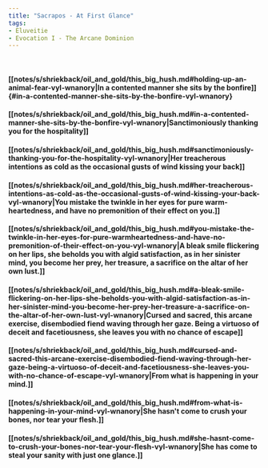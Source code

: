 ```yaml
---
title: "Sacrapos - At First Glance"
tags:
- Eluveitie
- Evocation I - The Arcane Dominion
---
```

&nbsp;
#### [[notes/s/shriekback/oil_and_gold/this_big_hush.md#holding-up-an-animal-fear-vyl-wnanory|In a contented manner she sits by the bonfire]] {#in-a-contented-manner-she-sits-by-the-bonfire-vyl-wnanory}
#### [[notes/s/shriekback/oil_and_gold/this_big_hush.md#in-a-contented-manner-she-sits-by-the-bonfire-vyl-wnanory|Sanctimoniously thanking you for the hospitality]]
#### [[notes/s/shriekback/oil_and_gold/this_big_hush.md#sanctimoniously-thanking-you-for-the-hospitality-vyl-wnanory|Her treacherous intentions as cold as the occasional gusts of wind kissing your back]]
#### [[notes/s/shriekback/oil_and_gold/this_big_hush.md#her-treacherous-intentions-as-cold-as-the-occasional-gusts-of-wind-kissing-your-back-vyl-wnanory|You mistake the twinkle in her eyes for pure warm-heartedness, and have no premonition of their effect on you.]]
#### [[notes/s/shriekback/oil_and_gold/this_big_hush.md#you-mistake-the-twinkle-in-her-eyes-for-pure-warmheartedness-and-have-no-premonition-of-their-effect-on-you-vyl-wnanory|A bleak smile flickering on her lips, she beholds you with algid satisfaction, as in her sinister mind, you become her prey, her treasure, a sacrifice on the altar of her own lust.]]
#### [[notes/s/shriekback/oil_and_gold/this_big_hush.md#a-bleak-smile-flickering-on-her-lips-she-beholds-you-with-algid-satisfaction-as-in-her-sinister-mind-you-become-her-prey-her-treasure-a-sacrifice-on-the-altar-of-her-own-lust-vyl-wnanory|Cursed and sacred, this arcane exercise, disembodied fiend waving through her gaze. Being a virtuoso of deceit and facetiousness, she leaves you with no chance of escape]]
#### [[notes/s/shriekback/oil_and_gold/this_big_hush.md#cursed-and-sacred-this-arcane-exercise-disembodied-fiend-waving-through-her-gaze-being-a-virtuoso-of-deceit-and-facetiousness-she-leaves-you-with-no-chance-of-escape-vyl-wnanory|From what is happening in your mind.]]
#### [[notes/s/shriekback/oil_and_gold/this_big_hush.md#from-what-is-happening-in-your-mind-vyl-wnanory|She hasn't come to crush your bones, nor tear your flesh.]]
#### [[notes/s/shriekback/oil_and_gold/this_big_hush.md#she-hasnt-come-to-crush-your-bones-nor-tear-your-flesh-vyl-wnanory|She has come to steal your sanity with just one glance.]]
